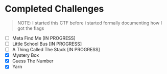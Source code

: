 # Completed Challenges

> NOTE: I started this CTF before i started formally documenting how I got the flags

- [ ] Meta Find Me [IN PROGRESS]
- [ ] Little School Bus [IN PROGRESS]
- [ ] A Thing Called The Stack [IN PROGRESS]
- [x] Mystery Box
- [x] Guess The Number
- [x] Yarn
